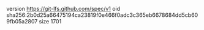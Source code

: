 version https://git-lfs.github.com/spec/v1
oid sha256:2b0d25a66475194ca23819f0e466f0adc3c365eb6678684dd5cb609fb05a2807
size 1701
